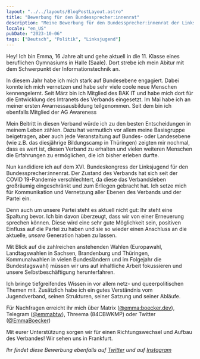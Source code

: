 ```yaml
---
layout: "../../layouts/BlogPostLayout.astro"
title: "Bewerbung für den Bundessprecher:innenrat"
description: "Meine Bewerbung für den Bundessprecher:innenrat der Linksjugend ['solid]"
locale: "en_US"
pubDate: "2023-10-06"
tags: ["Deutsch", "Politik", "Linksjugend"]
---
```


Hey!
Ich bin Emma, 16 Jahre alt und gehe aktuell in die 11. Klasse eines beruflichen Gymnasiums in Halle (Saale). Dort strebe ich mein Abitur mit dem Schwerpunkt der Informationstechnik an.

In diesem Jahr habe ich mich stark auf Bundesebene engagiert. Dabei konnte ich mich vernetzen und habe sehr viele coole neue Menschen kennengelernt.
Seit März bin ich Mitglied des BAK IT und habe mich dort für die Entwicklung des Intranets des Verbands eingesetzt.
Im Mai habe ich an meiner ersten Awarnessausbildung teilgenommen. Seit dem bin ich ebenfalls Mitglied der AG Awareness

Mein Beitritt in diesen Verband würde ich zu den besten Entscheidungen in meinem Leben zählen. Dazu hat vermutlich vor allem meine Basisgruppe beigetragen, aber auch jede Veranstaltung auf Bundes- oder Landesebene (wie z.B. das diesjährige Bildungscamp in Thüringen) zeigten mir nochmal, dass es wert ist, diesen Verband zu erhalten und vielen weiteren Menschen die Erfahrungen zu ermöglichen, die ich bisher erleben durfte.

Nun kandidiere ich auf dem XVI. Bundeskongress der Linksjugend für den Bundessprecher:innenrat. Der Zustand des Verbands hat sich seit der COVID 19-Pandemie verschlechtert, da diese das Verbandsleben großräumig eingeschränkt und zum Erliegen gebracht hat. Ich setze mich für Kommunikation und Vernetzung aller Ebenen des Verbands und der Partei ein.

Denn auch um unsere Partei steht es aktuell nicht gut: Ihr steht eine Spaltung bevor. Ich bin davon überzeugt, dass wir von einer Erneuerung sprechen können. Diese wird eine sehr gute Möglichkeit sein, positiven Einfluss auf die Partei zu haben und sie so wieder einen Anschluss an die aktuelle, _unsere_ Generation haben zu lassen.

Mit Blick auf die zahlreichen anstehenden Wahlen (Europawahl, Landtagswahlen in Sachsen, Brandenburg und Thüringen, Kommunalwahlen in vielen Bundesländern und im Folgejahr die Bundestagswahl) müssen wir uns auf inhaltliche Arbeit fokussieren und unsere Selbstbeschäftigung herunterfahren.

Ich bringe tiefgreifendes Wissen in vor allem netz- und queerpolitischen Themen mit. Zusätzlich habe ich ein gutes Verständnis vom Jugendverband, seinen Strukturen, seiner Satzung und seiner Abläufe.

Für Nachfragen erreicht ihr mich über Matrix ([@emma:boecker.dev](https://matrix.to/#/@emma:boecker.dev)), Telegram ([@emmabtw](https://t.me/emmabtw)), Threema (84CBWKMP) oder Twitter ([@EmmaBoecker](https://twitter.com/EmmaBoecker))

Mit eurer Unterstützung sorgen wir für einen Richtungswechsel und Aufbau des Verbandes! Wir sehen uns in Frankfurt.

_Ihr findet diese Bewerbung ebenfalls auf [Twitter](https://twitter.com/EmmaBoecker/status/1710216877723562147) und auf [Instagram](https://www.instagram.com/p/CyDRNuQtubr)_
